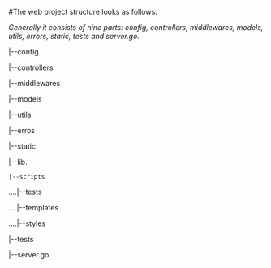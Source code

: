 #The web project structure looks as follows:

*Generally it consists of nine parts: config, controllers, middlewares, models, utils, errors, static, tests and server.go.*

|--config

|--controllers

|--middlewares

|--models

|--utils

|--erros

|--static

|--lib.


    |--scripts
  
....|--tests

....|--templates

....|--styles

|--tests

|--server.go
